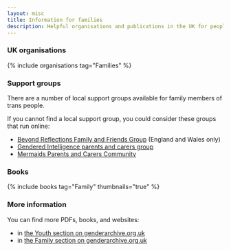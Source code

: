 ```yaml
---
layout: misc
title: Information for families
description: Helpful organisations and publications in the UK for people with trans, nonbinary, and gender non-conforming family members and partners
---
```


### UK organisations

{% include organisations tag="Families" %}

### Support groups

There are a number of local support groups available for family members of trans people. 

If you cannot find a local support group, you could consider these groups that run online:

- [Beyond Reflections Family and Friends Group](https://beyond-reflections.org.uk/) (England and Wales only)
- [Gendered Intelligence parents and carers group](https://genderedintelligence.co.uk/families/group.html)
- [Mermaids Parents and Carers Community](https://mermaidsuk.org.uk/parents/)

### Books

{% include books tag="Family" thumbnails="true" %}

### More information

You can find more PDFs, books, and websites:

- in [the Youth section on genderarchive.org.uk](https://genderarchive.org.uk/tag/youth/)
- in [the Family section on genderarchive.org.uk](https://genderarchive.org.uk/tag/family/)

